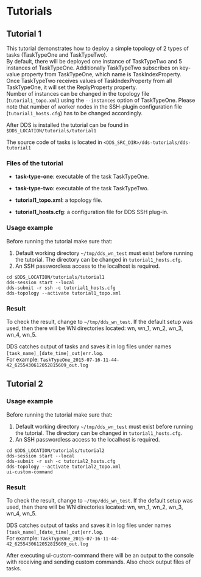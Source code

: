 # Tutorials

## Tutorial 1

This tutorial demonstrates how to deploy a simple topology of 2 types of tasks (TaskTypeOne and TaskTypeTwo).  
By default, there will be deployed one instance of TaskTypeTwo and 5 instances of TaskTypeOne. Additionally TaskTypeTwo subscribes on key-value property from TaskTypeOne, which name is TaskIndexProperty.  
Once TaskTypeTwo receives values of TaskIndexProperty from all TaskTypeOne, it will set the ReplyProperty property.  
Number of instances can be changed in the topology file (`tutorial1_topo.xml`) using the `--instances` option of TaskTypeOne. Please note that number of worker nodes in the SSH-plugin configuration file (`tutorial1_hosts.cfg`) has to be changed accordingly.

After DDS is installed the tutorial can be found in `$DDS_LOCATION/tutorials/tutorial1`

The source code of tasks is located in `<DDS_SRC_DIR>/dds-tutorials/dds-tutorial1`

### Files of the tutorial

* **task-type-one**: executable of the task TaskTypeOne.

* **task-type-two**: executable of the task TaskTypeTwo.

* **tutorial1_topo.xml**: a topology file.

* **tutorial1_hosts.cfg**: a configuration file for DDS SSH plug-in.

### Usage example

Before running the tutorial make sure that:

1. Default working directory `~/tmp/dds_wn_test` must exist before running the tutorial. The directory can be changed in `tutorial1_hosts.cfg`.
1. An SSH passwordless access to the localhost is required.

```shell
cd $DDS_LOCATION/tutorials/tutorial1
dds-session start --local
dds-submit -r ssh -c tutorial1_hosts.cfg
dds-topology --activate tutorial1_topo.xml
```

### Result

To check the result, change to `~/tmp/dds_wn_test`. If the default setup was used, then there will be WN directories located: wn, wn_1, wn_2, wn_3, wn_4, wn_5.

DDS catches output of tasks and saves it in log files under names `[task_name]_[date_time]_out|err.log`.  
For example: `TaskTypeOne_2015-07-16-11-44-42_6255430612052815609_out.log`

## Tutorial 2

### Usage example

Before running the tutorial make sure that:

1. Default working directory `~/tmp/dds_wn_test` must exist before running the tutorial. The directory can be changed in `tutorial1_hosts.cfg`.
1. An SSH passwordless access to the localhost is required.

```shell
cd $DDS_LOCATION/tutorials/tutorial2
dds-session start --local
dds-submit -r ssh -c tutorial2_hosts.cfg
dds-topology --activate tutorial2_topo.xml
ui-custom-command
```

### Result

To check the result, change to `~/tmp/dds_wn_test`. If the default setup was used, then there will be WN directories located: wn, wn_1, wn_2, wn_3, wn_4, wn_5.

DDS catches output of tasks and saves it in log files under names `[task_name]_[date_time]_out|err.log`.  
For example: `TaskTypeOne_2015-07-16-11-44-42_6255430612052815609_out.log`

After executing ui-custom-command there will be an output to the console with receiving and sending custom commands. Also check output files of tasks.
